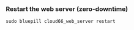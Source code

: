 <!-- post: -->


### Restart the web server (zero-downtime)

	sudo bluepill cloud66_web_server restart



